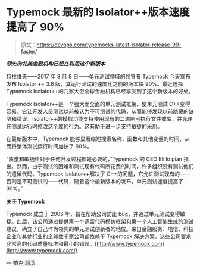 # Typemock 最新的 Isolator++版本速度提高了 90%

> 原文：<https://devops.com/typemocks-latest-isolator-release-90-faster/>

***领先的北美金融机构已经在利用这个新版本***

特拉维夫——2017 年 8 月 8 日——单元测试领域的领导者 Typemock 今天宣布发布 Isolator ++ 3.6 版，其运行测试的速度比之前的版本快 90%。最近选择 Typemock Isolator++的几家大型全球金融机构已经享受到了这个新版本的好处。

Typemock Isolator++是一个强大而全面的单元测试框架，使单元测试 C++变得容易。它让开发人员测试以前被认为不可测试的代码，从而能够发现以前隐藏的缺陷和错误。Isolator++的模拟功能支持使用现有的二进制可执行文件或库，并允许在测试运行时修改这个库的行为。这有助于进一步支持敏捷的采用。

在最新版本中，Typemock 能够显著缩短搜索名称、函数和其他变量的时间，从而将整体测试运行时间加快了 90%。

“质量和敏捷性对于任何开发过程都是必要的，”Typemock 的 CEO Eli lo pian 指出。然而，由于测试的困难和测试现有代码所花费的时间，许多组织没有测试他们的遗留代码。Typemock Isolator++解决了 C++的问题，它允许测试现有的——否则是不可测试的——代码，随着这个最新版本的发布，单元测试速度提高了 90%。”

**关于 Typemock**

Typemock 成立于 2006 年，旨在帮助公司防止 bug，并通过单元测试变得敏捷。此后，该公司通过提供第一个遗留代码模仿框架和第一个人工智能生成的测试建议，确立了自己作为领先的单元测试创新者的地位。来自金融服务、电信、科技企业和其他行业的全球数千家公司都依赖于 Typemock 解决方案。这些公司要求非常高的代码质量标准和最小的错误。[http://www.typemock.com](http://www.typemock.com/)

— [帕克·耶茨](https://devops.com/author/parkerdevops-com/)